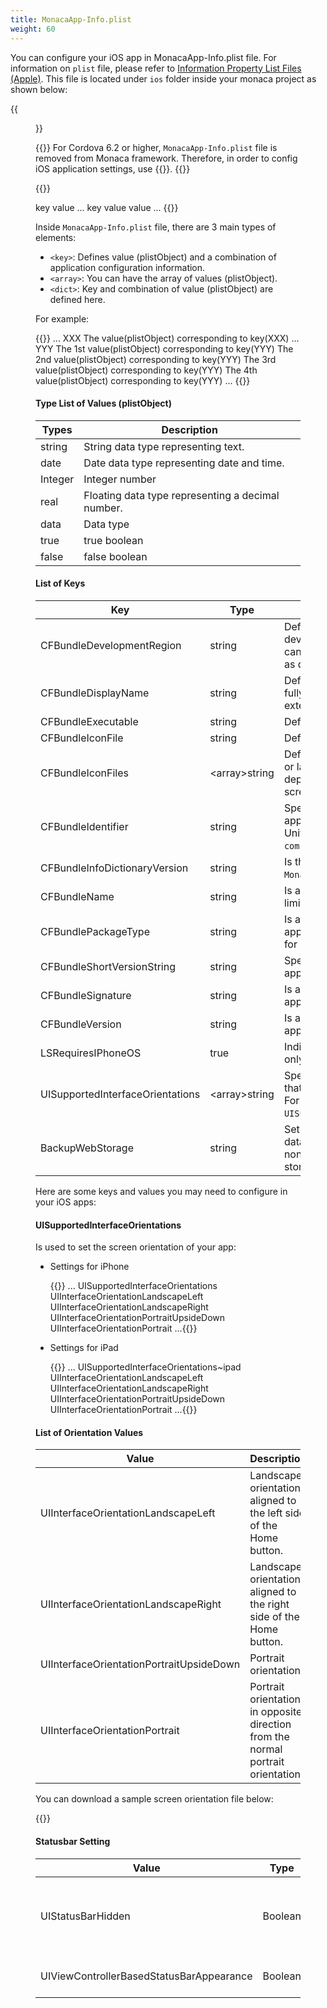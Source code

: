 ```yaml
---
title: MonacaApp-Info.plist
weight: 60
---
```


You can configure your iOS app in MonacaApp-Info.plist file. For
information on `plist` file, please refer to [Information Property List Files (Apple)](http://developer.apple.com/library/ios/documentation/general/Reference/InfoPlistKeyReference/Articles/AboutInformationPropertyListFiles.html).
This file is located under `ios` folder inside your monaca project as shown below:

{{<figure src="/images/reference/config/ios/1.png">}}

{{<note>}}
  For Cordova 6.2 or higher, <code>MonacaApp-Info.plist</code> file is removed from Monaca framework. Therefore, in order to config iOS application settings, use {{<link href="/en/reference/third_party_phonegap/custom_config" title="Cordova Custom Config Plugin">}}.
{{</note>}}

{{<highlight xml>}}
<?xml version="1.0" encoding="UTF-8"?>
<!DOCTYPE plist PUBLIC "-//Apple//DTD PLIST 1.0//EN" "http://www.apple.com/DTDs/PropertyList-1.0.dtd">

<plist>
  <dict>
    <key>key</key>
    <value-type>value</value-type>
      ...
    <key>key</key>
    <array>
      <value-type>value</value-type>
      <value-type>value</value-type>
    </array>
    ...
  </dict>
</plist>
{{</highlight>}}

Inside `MonacaApp-Info.plist` file, there are 3 main types of elements:

- `<key>`: Defines value (plistObject) and a combination of application configuration information.
- `<array>`: You can have the array of values (plistObject).
- `<dict>`: Key and combination of value (plistObject) are defined here.

For example:

{{<highlight xml>}}
<plist>
  <dict>
    ...
    <key>XXX</key>
      <string>The value(plistObject) corresponding to key(XXX)</sting>
      ...
    <key>YYY</key>
      <array>
        <string>The 1st value(plistObject) corresponding to key(YYY)</string>
        <string>The 2nd value(plistObject) corresponding to key(YYY)</string>
        <string>The 3rd value(plistObject) corresponding to key(YYY)</string>
        <string>The 4th value(plistObject) corresponding to key(YYY)</string>
      </array>
    ...
  </dict>
</plist>
{{</highlight>}}

#### Type List of Values (plistObject)

Types | Description
------|---------------
string  |  String data type representing text.
date   |   Date data type representing date and time.
Integer |  Integer number
real   |   Floating data type representing a decimal number.
data   |   Data type
true   |  true boolean
false  |   false boolean



#### List of Keys

Key |	Type	| Description
----|-------------------|--------------------
CFBundleDevelopmentRegion	| string | Defines a native language of the developer. If the language of the user cannot be found, this value will be used as default.
CFBundleDisplayName | string | Define a name of the application. It is a fully qualified name of the class that you extend from Application class.
CFBundleExecutable | string | Defines the application executable file.
CFBundleIconFile | string | Defines application icon file name.
CFBundleIconFiles |	\<array\>string | Defines icon file names used for iOS `3.2` or later. The correct file will be chosen depending on the size of the device screen resolution.
CFBundleIdentifier | string | Specifies a unique identifier for your application. The identifier must be a Uniform Type Identifier (UTI) as `com.monaca.MyApp`.
CFBundleInfoDictionaryVersion | string | Is the current version number of `MonacaApp-Info.plist` file.
CFBundleName | string | Is a short display name of the app. It is limited to `16` characters at most.
CFBundlePackageType	| string | Is a 4-digit code used to describe application type. Set this value to `APPL` for application project.
CFBundleShortVersionString | string | Specifies the version number of your application.
CFBundleSignature | string | Is a 4-digit code used to identify the app developer.
CFBundleVersion | string | Is a build version number of the application.
LSRequiresIPhoneOS | true | Indicates whether the application can only be run on iPhone or not.
UISupportedInterfaceOrientations | \<array\>string | Specifies screen orientations for iPhone that are supported by the application. For iPad, use `UISupportedInterfaceOrientations~ipad`.
BackupWebStorage | string | Set to cloud to allow the web storage data to be backed up to iCloud, Set to none to not allow any backups of web storage. default is cloud

Here are some keys and values you may need to configure in your iOS apps:

#### UISupportedInterfaceOrientations

Is used to set the screen orientation of your app:

- Settings for iPhone

    {{<highlight xml>}}
...
  <key>UISupportedInterfaceOrientations</key>
    <array>
      <string>UIInterfaceOrientationLandscapeLeft</string>
      <string>UIInterfaceOrientationLandscapeRight</string>
      <string>UIInterfaceOrientationPortraitUpsideDown</string>
      <string>UIInterfaceOrientationPortrait</string>
    </array>
...{{</highlight>}}

- Settings for iPad

    {{<highlight xml>}}
...
  <key>UISupportedInterfaceOrientations~ipad</key>
    <array>
      <string>UIInterfaceOrientationLandscapeLeft</string>
      <string>UIInterfaceOrientationLandscapeRight</string>
      <string>UIInterfaceOrientationPortraitUpsideDown</string>
      <string>UIInterfaceOrientationPortrait</string>
    </array>
...{{</highlight>}}

#### List of Orientation Values

Value | Description
------|---------------------------
UIInterfaceOrientationLandscapeLeft      |  Landscape orientation aligned to the left side of the Home button.
UIInterfaceOrientationLandscapeRight     |  Landscape orientation aligned to the right side of the Home button.
UIInterfaceOrientationPortraitUpsideDown |  Portrait orientation
UIInterfaceOrientationPortrait           |  Portrait orientation in opposite direction from the normal portrait orientation.

You can download a sample screen orientation file below:

{{<download href="/download/UISupportedInterfaceOrientations.zip" title="Screen Orientation File">}}

#### Statusbar Setting

Value | Type | Default | Description
------|------|---------|--------------------
UIStatusBarHidden | Boolean | `false` | If set to `true`, the status bar at the top of the application will be hidden. If *UIStatusBarHidden* set to `true` and *UIViewControllerBasedStatusBarAppearance* set to `false`, the status bar at the top of the app will be hidden.
UIViewControllerBasedStatusBarAppearance | Boolean | `false` | If set to `true`, the status bar at the top of the application will be hidden. Set to `true` in order to use [StatusBar Plugin](/en/reference/cordova_6.5/statusbar/). 

